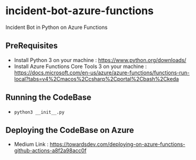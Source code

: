 # incident-bot-azure-functions
Incident Bot in Python on Azure Functions


## PreRequisites

* Install Python 3 on your machine :  https://www.python.org/downloads/
* Install Azure Functions Core Tools 3 on your machine : https://docs.microsoft.com/en-us/azure/azure-functions/functions-run-local?tabs=v4%2Cmacos%2Ccsharp%2Cportal%2Cbash%2Ckeda

## Running the CodeBase

- ``` python3 __init__.py ```

## Deploying the CodeBase on Azure

* Medium Link :  https://towardsdev.com/deploying-on-azure-functions-github-actions-a8f2a98acc0f



